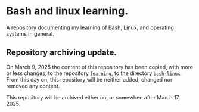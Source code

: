 # Bash and linux learning.

A repository documenting my learning of Bash, Linux, and operating systems in general.

## Repository archiving update.

On March 9, 2025 the content of this repository has been copied, with more or less changes, to the repository [`learning`](https://github.com/decision-making-mike/learning), to the directory [`bash-linux`](https://github.com/decision-making-mike/learning/tree/main/bash-linux). From this day on, this repository will be neither added, changed nor removed any content.

This repository will be archived either on, or somewhen after March 17, 2025.
